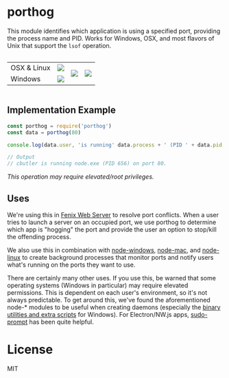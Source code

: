 # porthog

This module identifies which application is using a specified
port, providing the process name and PID. Works for Windows, OSX, and most flavors of Unix that support the `lsof` operation.

<div style="display: flex; flex-direction: row;">
  <table>
    <tr>
      <td>OSX & Linux</td><td><img src="https://travis-ci.org/coreybutler/porthog.svg?branch=master"/></td>
      <td rowspan="2">
        <a href="https://github.com/feross/standard" target="_blank">
          <img src="https://cdn.rawgit.com/feross/standard/master/badge.svg"/>
        </a>
      </td>
      <td rowspan="2">
        <a href="https://npmjs.org/package/porthog" target="_blank"><img src="https://nodei.co/npm/porthog.png"/></a>
      </td>
    </tr>
    <tr>
      <td>Windows</td><td><img src="https://ci.appveyor.com/api/projects/status/9bno1artnhr9r45o"/></td>
    </tr>
  </table>
</div>

## Implementation Example

```js
const porthog = require('porthog')
const data = porthog(80)

console.log(data.user, 'is running' data.process + ' (PID ' + data.pid + ') on port 80.')

// Output
// cbutler is running node.exe (PID 656) on port 80.
```

_This operation may require elevated/root privileges._

## Uses

We're using this in [Fenix Web Server](http://fenixwebserver.com)
to resolve port conflicts. When a user tries to launch a server
on an occupied port, we use porthog to determine which app is
"hogging" the port and provide the user an option to stop/kill the offending process.

We also use this in combination with [node-windows](https://github.com/coreybutler/node-windows),
[node-mac](https://github.com/coreybutler/node-mac), and
[node-linux](https://github.com/coreybutler/node-linux) to
create background processes that monitor ports and notify
users what's running on the ports they want to use.

There are certainly many other uses. If you use this, be
warned that some operating systems (Windows in particular)
may require elevated permissions. This is dependent on
each user's environment, so it's not always predictable. To
get around this, we've found the aforementioned node-* modules
to be useful when creating daemons (especially the [binary utilities and extra  scripts](https://github.com/coreybutler/node-windows/tree/master/bin) for Windows). For Electron/NW.js apps,
[sudo-prompt](https://github.com/jorangreef/sudo-prompt) has been
quite helpful.

# License

MIT
